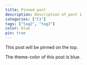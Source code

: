 ```yaml
---
title: Pinned post
description: Description of post 1
categories: ["C1"]
tags: ["tag2", "tag3"]
color: blue
pin: true
---
```


This post will be pinned on the top.

The theme-color of this post is blue.
